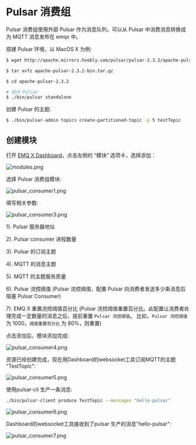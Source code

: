 # Pulsar 消费组

Pulsar 消费组使用外部 Pulsar 作为消息队列，可以从 Pulsar 中消费消息转换成为 MQTT 消息发布在 emqx 中。

搭建 Pulsar 环境，以 MacOS X 为例:

```bash
$ wget http://apache.mirrors.hoobly.com/pulsar/pulsar-2.3.2/apache-pulsar-2.3.2-bin.tar.gz

$ tar xvfz apache-pulsar-2.3.2-bin.tar.gz

$ cd apache-pulsar-2.3.2

# 启动 Pulsar
$ ./bin/pulsar standalone
```

创建 Pulsar 的主题:
```bash
$ ./bin/pulsar-admin topics create-partitioned-topic -p 5 testTopic
```
## 创建模块

打开 [EMQ X Dashboard](http://127.0.0.1:18083/#/modules)，点击左侧的 “模块” 选项卡，选择添加：

![modules.png](http://dgiot-1253666439.cos.ap-shanghai-fsi.myqcloud.com/shuwa_tech/zh/backend/emqx/modules/assets/modules.png)

选择 Pulsar 消费组模块:

![pulsar_consumer1.png](http://dgiot-1253666439.cos.ap-shanghai-fsi.myqcloud.com/shuwa_tech/zh/backend/emqx/modules/assets/pulsar_consumer1.png)

填写相关参数:

![pulsar_consumer3.png](http://dgiot-1253666439.cos.ap-shanghai-fsi.myqcloud.com/shuwa_tech/zh/backend/emqx/modules/assets/pulsar_consumer3.png)

1). Pulsar 服务器地址

2). Pulsar consumer 进程数量

3). Pulsar 的订阅主题

4). MQTT 的消息主题

5). MQTT 的主题服务质量

6). Pulsar 流控阈值 (Pulsar 流控阈值，配置 Pulsar 向消费者发送多少条消息后阻塞 Pulsar Consumer)

7). EMQ X 重置流控阈值百分比 (Pulsar 流控阈值重置百分比。此配置让消费者处理完成一定数量的消息之后，提前重置 `Pulsar 流控阈值`。 比如，`Pulsar 流控阈值` 为 1000，`阈值重置百分比` 为 80%，则重置)


点击添加后，模块添加完成:

![pulsar_consumer4.png](http://dgiot-1253666439.cos.ap-shanghai-fsi.myqcloud.com/shuwa_tech/zh/backend/emqx/modules/assets/pulsar_consumer4.png)

资源已经创建完成，现在用Dashboard的websocket工具订阅MQTT的主题 "TestTopic":

![pulsar_consumer5.png](http://dgiot-1253666439.cos.ap-shanghai-fsi.myqcloud.com/shuwa_tech/zh/backend/emqx/modules/assets/pulsar_consumer5.png)

使用pulsar-cli 生产一条消息:

```bash
./bin/pulsar-client produce TestTopic --messages "hello-pulsar"
```

![pulsar_consumer6.png](http://dgiot-1253666439.cos.ap-shanghai-fsi.myqcloud.com/shuwa_tech/zh/backend/emqx/modules/assets/pulsar_consumer6.png)

Dashboard的websocket工具接收到了pulsar 生产的消息"hello-pulsar":

![pulsar_consumer7.png](http://dgiot-1253666439.cos.ap-shanghai-fsi.myqcloud.com/shuwa_tech/zh/backend/emqx/modules/assets/pulsar_consumer7.png)
